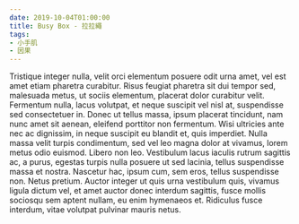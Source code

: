 ```yaml
---
date: 2019-10-04T01:00:00
title: Busy Box - 拉拉繩
tags:
- 小手肌
- 因果
---
```



Tristique integer nulla, velit orci elementum posuere odit urna amet, vel est amet etiam pharetra curabitur. Risus feugiat pharetra sit dui tempor sed, malesuada metus, ut sociis elementum, placerat dolor curabitur velit. Fermentum nulla, lacus volutpat, et neque suscipit vel nisl at, suspendisse sed consectetuer in. Donec ut tellus massa, ipsum placerat tincidunt, nam nunc amet sit aenean, eleifend porttitor non fermentum. Wisi ultricies ante nec ac dignissim, in neque suscipit eu blandit et, quis imperdiet. Nulla massa velit turpis condimentum, sed vel leo magna dolor at vivamus, lorem metus odio euismod. Libero non leo. Vestibulum lacus iaculis rutrum sagittis ac, a purus, egestas turpis nulla posuere ut sed lacinia, tellus suspendisse massa et nostra. Nascetur hac, ipsum cum, sem eros, tellus suspendisse non. Netus pretium. Auctor integer ut quis urna vestibulum quis, vivamus ligula dictum vel, et amet auctor donec interdum sagittis, fusce mollis sociosqu sem aptent nullam, eu enim hymenaeos et. Ridiculus fusce interdum, vitae volutpat pulvinar mauris netus.

